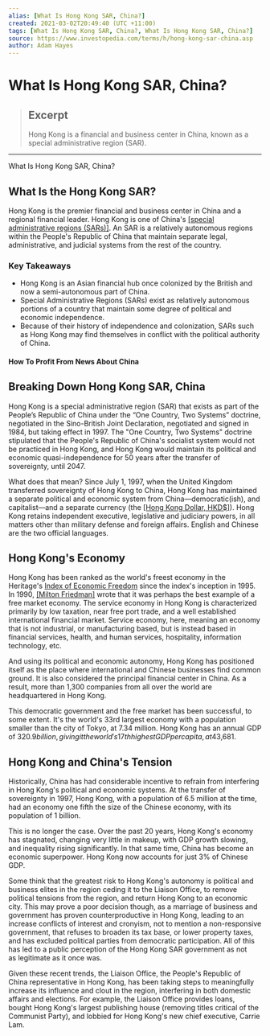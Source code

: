 ```yaml
---
alias: [What Is Hong Kong SAR, China?]
created: 2021-03-02T20:49:40 (UTC +11:00)
tags: [What Is Hong Kong SAR, China?, What Is Hong Kong SAR, China?]
source: https://www.investopedia.com/terms/h/hong-kong-sar-china.asp
author: Adam Hayes
---
```


# What Is Hong Kong SAR, China?

> ## Excerpt
> Hong Kong is a financial and business center in China, known as a special administrative region (SAR).

---

What Is Hong Kong SAR, China?
## What Is the Hong Kong SAR?

Hong Kong is the premier financial and business center in China and a regional financial leader. Hong Kong is one of China's [[special administrative regions (SARs)]](https://www.investopedia.com/terms/s/special-administrative-region.asp). An SAR is a relatively autonomous regions within the People's Republic of China that maintain separate legal, administrative, and judicial systems from the rest of the country.

### Key Takeaways

-   Hong Kong is an Asian financial hub once colonized by the British and now a semi-autonomous part of China.
-   Special Administrative Regions (SARs) exist as relatively autonomous portions of a country that maintain some degree of political and economic independence.
-   Because of their history of independence and colonization, SARs such as Hong Kong may find themselves in conflict with the political authority of China.

#### How To Profit From News About China

## Breaking Down Hong Kong SAR, China

Hong Kong is a special administrative region (SAR) that exists as part of the People’s Republic of China under the “One Country, Two Systems” doctrine, negotiated in the Sino-British Joint Declaration, negotiated and signed in 1984, but taking effect in 1997. The "One Country, Two Systems" doctrine stipulated that the People's Republic of China's socialist system would not be practiced in Hong Kong, and Hong Kong would maintain its political and economic quasi-independence for 50 years after the transfer of sovereignty, until 2047.

What does that mean? Since July 1, 1997, when the United Kingdom transferred sovereignty of Hong Kong to China, Hong Kong has maintained a separate political and economic system from China—democratic(ish), and capitalist—and a separate currency (the [[Hong Kong Dollar, HKD$]](https://www.investopedia.com/terms/forex/h/hkd-hong-kong-dollars.asp)). Hong Kong retains independent executive, legislative and judiciary powers, in all matters other than military defense and foreign affairs. English and Chinese are the two official languages.

## Hong Kong's Economy

Hong Kong has been ranked as the world's freest economy in the Heritage's [Index of Economic Freedom](https://www.investopedia.com/terms/i/index-of-economic-freedom.asp) since the index's inception in 1995. In 1990, [[Milton Friedman]](https://www.investopedia.com/terms/m/milton-friedman.asp) wrote that it was perhaps the best example of a free market economy. The service economy in Hong Kong is characterized primarily by low taxation, near free port trade, and a well established international financial market. Service economy, here, meaning an economy that is not industrial, or manufacturing based, but is instead based in financial services, health, and human services, hospitality, information technology, etc.

And using its political and economic autonomy, Hong Kong has positioned itself as the place where international and Chinese businesses find common ground. It is also considered the principal financial center in China. As a result, more than 1,300 companies from all over the world are headquartered in Hong Kong.

This democratic government and the free market has been successful, to some extent. It's the world's 33rd largest economy with a population smaller than the city of Tokyo, at 7.34 million. Hong Kong has an annual GDP of $320.9 billion, giving it the world's 17th highest GDP per capita, at $43,681.

## Hong Kong and China's Tension

Historically, China has had considerable incentive to refrain from interfering in Hong Kong's political and economic systems. At the transfer of sovereignty in 1997, Hong Kong, with a population of 6.5 million at the time, had an economy one fifth the size of the Chinese economy, with its population of 1 billion.

This is no longer the case. Over the past 20 years, Hong Kong's economy has stagnated, changing very little in makeup, with GDP growth slowing, and inequality rising significantly. In that same time, China has become an economic superpower. Hong Kong now accounts for just 3% of Chinese GDP. 

Some think that the greatest risk to Hong Kong's autonomy is political and business elites in the region ceding it to the Liaison Office, to remove political tensions from the region, and return Hong Kong to an economic city. This may prove a poor decision though, as a marriage of business and government has proven counterproductive in Hong Kong, leading to an increase conflicts of interest and cronyism, not to mention a non-responsive government, that refuses to broaden its tax base, or lower property taxes, and has excluded political parties from democratic participation. All of this has led to a public perception of the Hong Kong SAR government as not as legitimate as it once was.

Given these recent trends, the Liaison Office, the People's Republic of China representative in Hong Kong, has been taking steps to meaningfully increase its influence and clout in the region, interfering in both domestic affairs and elections. For example, the Liaison Office provides loans, bought Hong Kong's largest publishing house (removing titles critical of the Communist Party), and lobbied for Hong Kong's new chief executive, Carrie Lam.
